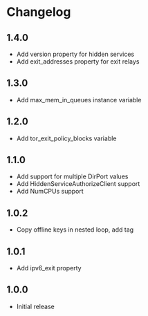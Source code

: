 Changelog
=========

1.4.0
-----
* Add version property for hidden services
* Add exit_addresses property for exit relays

1.3.0
-----
* Add max_mem_in_queues instance variable

1.2.0
-----
* Add tor_exit_policy_blocks variable

1.1.0
-----
* Add support for multiple DirPort values
* Add HiddenServiceAuthorizeClient support
* Add NumCPUs support

1.0.2
-----
* Copy offline keys in nested loop, add tag

1.0.1
-----
* Add ipv6_exit property

1.0.0
-----
* Initial release
